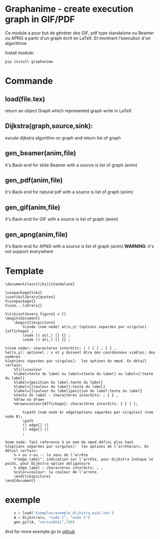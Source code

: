 

# Graphanime - create execution graph in GIF/PDF


Ce module a pour but de générer des GIF, pdf type standalone ou Beamer ou APNG
a partir d'un graph écrit en LaTeX. Et montrant l'execution d'un algorithme

Install module:
```
pip install graphanime
```

# Commande
## load(file.tex)
return an object Graph which represented graph write in LaTeX

## Dijkstra(graph,source,sink):
excute dijkstra algorithm on graph and return list of graph

## gen_beamer(anim,file)
it's Back-end for slide Beamer with a source is list of graph (anim)

## gen_pdf(anim,file)
it's Back-end for natural pdf with a source is list of graph (anim)

## gen_gif(anim,file)
it's Back-end for GIF with a source is list of graph (anim)

## gen_apng(anim,file)
it's Back-end for APNG with a source is list of graph (anim)
**WARNING**: it's not support everywhere 


# Template

```
\documentclass[tikz]{standalone}

\usepackage{tikz}
\usetikzlibrary{quotes}
%\usepackage{}
%\use...library{}

%\tikzset{every figure} = []
\begin{document}
	\begin{tikzpicture} 
		%\node (nom node) at(x,y) [options separées par virgules] {affichage} ;
		\node () at(,) [] {} ;
		\node () at(,) [] {} ;
		
%(nom node): charactères interdits: ( ) [ ] ; { } ,
%at(x,y): optionel : x et y doivent être des coordonnées viables: des nombres 
%[options séparées par virgules]:  les options du nœud. En détail certain: 			 
	%fill=couleur
	%label=texte du label ou label={texte du label} ou label={:texte du label}
	%label={position du label:texte du label}
	%label={[couleur du label]:texte du label}
	%label={[couleur du label]position du label:texte du label}
	%texte du label : charactères interdits: ; { } ,
	%draw ou draw=
	%draw=couleur{Affichage}: charactères interdits: { } [ ]; 
	
		%\path (nom node A) edge[options separées par virgules] (nom node B);
		\path 
		() edge[] ()
		() edge[] ()
		;

%nom node: fait reference à un nom de nœud défini plus haut
%[options séparées par virgules]:  les options de l’arrête/arc. En détail certain:
	%-> ou <-ou -: le sens de l’arrête
	%"edge_label": indication sur l’arrête, pour Dijkstra indique le poids, pour Dijkstra option obligatoire 
	% edge_label : charactères interdits: ; , 
	%color=couleur: la couleur de l’arrete.
	\end{tikzpicture}
\end{document}

```

# exemple

```py
    x = load('Exemples/exemple_dijkstra_wiki.tex')
    A = Dijkstra(x, "node 1", "node 5")
    gen_gif(A, "versusWiki",700)
```
And for more exemple go to [github](https://github.com/Sosso8305/GIF-Dijkstra-Python)

